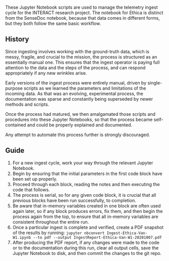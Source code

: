 These Jupyter Notebook scripts are used to manage the telemetry ingest cycle for the INTERACT research project. The notebook for Ethica is distinct from the SenseDoc notebook, because that data comes in different forms, but they both follow the same basic workflow.

## History
Since ingesting involves working with the ground-truth data, which is messy, fragile, and crucial to the mission, the process is structured as an essentially manual one. This ensures that the ingest operator is paying full attention to the data and the steps of the process, and can respond appropriately if any new wrinkles arise.

Early versions of the ingest process were entirely manual, driven by single-purpose scripts as we learned the parameters and limitations of the incoming data. As that was an evolving, experimental process, the documentation was sparse and constantly being superseded by newer methods and scripts.

Once the process had matured, we then amalgamated those scripts and procedures into these Jupyter Notebooks, so that the process became self-contained and could be properly explained and documented.

Any attempt to automate this process further is strongly discouraged.

## Guide
  1. For a new ingest cycle, work your way through the relevant Jupyter Notebook.
  2. Begin by ensuring that the initial parameters in the first code block have been set up properly.
  3. Proceed through each block, reading the notes and then executing the code that follows.
  4. The process is serial, so for any given code block, it is crucial that all previous blocks have been run successfully, to completion.
  5. Be aware that in-memory variables created in one block are often used again later, so if any block produces errors, fix them, and then begin the process again from the top, to ensure that all in-memory variables are consistent throughout the entire run. 
  6. Once a particular ingest is complete and verified, create a PDF snapshot of the results by running:
    `jupyter nbconvert Ingest-Ethica-Van-W1.ipynb --to pdf --output IngestReport-Ethica-Van-W1-20201007.pdf`
  7. After producing the PDF report, if any changes were made to the code or to the documentation during this run, clear all output cells, save the Jupyter Notebook to disk, and then commit the changes to the git repo.

